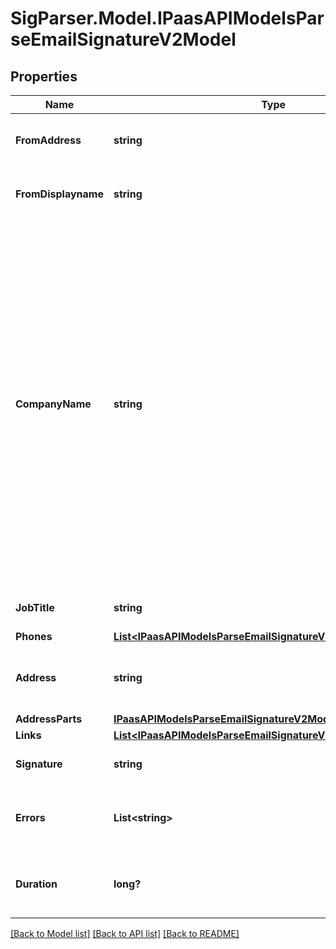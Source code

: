 # SigParser.Model.IPaasAPIModelsParseEmailSignatureV2Model
## Properties

Name | Type | Description | Notes
------------ | ------------- | ------------- | -------------
**FromAddress** | **string** | Email address of the sender of the email. | [optional] 
**FromDisplayname** | **string** | Display name for the sender of the email. | [optional] 
**CompanyName** | **string** | The best matched company name from the email signature. Be warned that this isn&#39;t always a great match.                We suggest using a data vendor like Brandfetch or the free Creative Commons dataset from People Data Labs first and only using the company name from SigParser to fill in the gaps. | [optional] 
**JobTitle** | **string** | Job title for the sender of the email. | [optional] 
**Phones** | [**List&lt;IPaasAPIModelsParseEmailSignatureV2ModelPhoneDetails&gt;**](IPaasAPIModelsParseEmailSignatureV2ModelPhoneDetails.md) |  | [optional] 
**Address** | **string** | The full address extracted from the signature. | [optional] 
**AddressParts** | [**IPaasAPIModelsParseEmailSignatureV2ModelAddressParts**](IPaasAPIModelsParseEmailSignatureV2ModelAddressParts.md) |  | [optional] 
**Links** | [**List&lt;IPaasAPIModelsParseEmailSignatureV2ModelLink&gt;**](IPaasAPIModelsParseEmailSignatureV2ModelLink.md) |  | [optional] 
**Signature** | **string** | The lines for the signature. | [optional] 
**Errors** | **List&lt;string&gt;** | Array of error messages if there are any issues. | [optional] 
**Duration** | **long?** | Duration in milliseconds it took to process the request. | [optional] 

[[Back to Model list]](../README.md#documentation-for-models) [[Back to API list]](../README.md#documentation-for-api-endpoints) [[Back to README]](../README.md)


